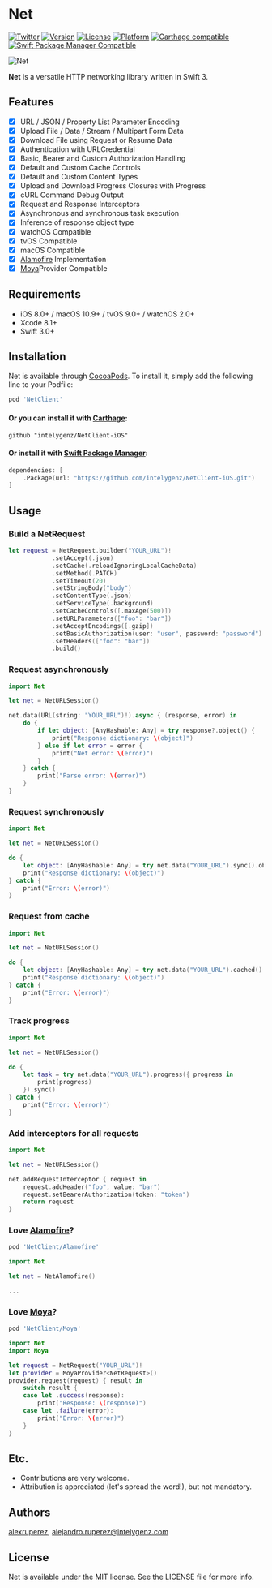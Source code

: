 # Net

[![Twitter](https://img.shields.io/badge/contact-@intelygenz-0FABFF.svg?style=flat)](http://twitter.com/intelygenz)
[![Version](https://img.shields.io/cocoapods/v/NetClient.svg?style=flat)](http://cocoapods.org/pods/NetClient)
[![License](https://img.shields.io/cocoapods/l/NetClient.svg?style=flat)](http://cocoapods.org/pods/NetClient)
[![Platform](https://img.shields.io/cocoapods/p/NetClient.svg?style=flat)](http://cocoapods.org/pods/NetClient)
[![Carthage compatible](https://img.shields.io/badge/Carthage-compatible-4BC51D.svg?style=flat)](https://github.com/Carthage/Carthage)
[![Swift Package Manager Compatible](https://img.shields.io/badge/Swift%20Package%20Manager-compatible-4BC51D.svg?style=flat)](https://github.com/apple/swift-package-manager)

![Net](https://raw.githubusercontent.com/intelygenz/NetClient-iOS/master/Net.png)

**Net** is a versatile HTTP networking library written in Swift 3.

## Features

- [x] URL / JSON / Property List Parameter Encoding
- [x] Upload File / Data / Stream / Multipart Form Data
- [x] Download File using Request or Resume Data
- [x] Authentication with URLCredential
- [x] Basic, Bearer and Custom Authorization Handling
- [x] Default and Custom Cache Controls
- [x] Default and Custom Content Types
- [x] Upload and Download Progress Closures with Progress
- [x] cURL Command Debug Output
- [x] Request and Response Interceptors
- [x] Asynchronous and synchronous task execution
- [x] Inference of response object type
- [x] watchOS Compatible
- [x] tvOS Compatible
- [x] macOS Compatible
- [x] [Alamofire](https://github.com/Alamofire/Alamofire) Implementation
- [x] [Moya](https://github.com/Moya/Moya)Provider Compatible

## Requirements

- iOS 8.0+ / macOS 10.9+ / tvOS 9.0+ / watchOS 2.0+
- Xcode 8.1+
- Swift 3.0+

## Installation

Net is available through [CocoaPods](http://cocoapods.org). To install
it, simply add the following line to your Podfile:

```ruby
pod 'NetClient'
```

#### Or you can install it with [Carthage](https://github.com/Carthage/Carthage):

```ogdl
github "intelygenz/NetClient-iOS"
```

#### Or install it with [Swift Package Manager](https://swift.org/package-manager/):

```swift
dependencies: [
    .Package(url: "https://github.com/intelygenz/NetClient-iOS.git")
]
```

## Usage

### Build a NetRequest

```swift
let request = NetRequest.builder("YOUR_URL")!
            .setAccept(.json)
            .setCache(.reloadIgnoringLocalCacheData)
            .setMethod(.PATCH)
            .setTimeout(20)
            .setStringBody("body")
            .setContentType(.json)
            .setServiceType(.background)
            .setCacheControls([.maxAge(500)])
            .setURLParameters(["foo": "bar"])
            .setAcceptEncodings([.gzip])
            .setBasicAuthorization(user: "user", password: "password")
            .setHeaders(["foo": "bar"])
            .build()
```

### Request asynchronously

```swift
import Net

let net = NetURLSession()

net.data(URL(string: "YOUR_URL")!).async { (response, error) in
    do {
        if let object: [AnyHashable: Any] = try response?.object() {
            print("Response dictionary: \(object)")
        } else if let error = error {
            print("Net error: \(error)")
        }
    } catch {
        print("Parse error: \(error)")
    }
}
```

### Request synchronously

```swift
import Net

let net = NetURLSession()

do {
    let object: [AnyHashable: Any] = try net.data("YOUR_URL").sync().object()
    print("Response dictionary: \(object)")
} catch {
    print("Error: \(error)")
}
```

### Request from cache

```swift
import Net

let net = NetURLSession()

do {
    let object: [AnyHashable: Any] = try net.data("YOUR_URL").cached().object()
    print("Response dictionary: \(object)")
} catch {
    print("Error: \(error)")
}
```

### Track progress

```swift
import Net

let net = NetURLSession()

do {
    let task = try net.data("YOUR_URL").progress({ progress in
        print(progress)
    }).sync()
} catch {
    print("Error: \(error)")
}
```

### Add interceptors for all requests

```swift
import Net

let net = NetURLSession()

net.addRequestInterceptor { request in
    request.addHeader("foo", value: "bar")
    request.setBearerAuthorization(token: "token")
    return request
}
```

### Love [Alamofire](https://github.com/Alamofire/Alamofire)?

```ruby
pod 'NetClient/Alamofire'
```

```swift
import Net

let net = NetAlamofire()

...
```

### Love [Moya](https://github.com/Moya/Moya)?

```ruby
pod 'NetClient/Moya'
```

```swift
import Net
import Moya

let request = NetRequest("YOUR_URL")!
let provider = MoyaProvider<NetRequest>()
provider.request(request) { result in
    switch result {
    case let .success(response):
        print("Response: \(response)")
    case let .failure(error):
        print("Error: \(error)")
    }
}
```

## Etc.

* Contributions are very welcome.
* Attribution is appreciated (let's spread the word!), but not mandatory.

## Authors

[alexruperez](https://github.com/alexruperez), alejandro.ruperez@intelygenz.com

## License

Net is available under the MIT license. See the LICENSE file for more info.
